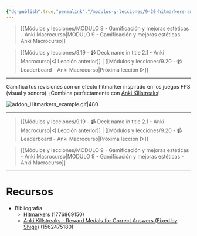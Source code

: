 ```yaml
---
{"dg-publish":true,"permalink":"/modulos-y-lecciones/9-20-hitmarkers-anki-macrocurso/","noteIcon":"","updated":"2024-05-29T12:18:36.048+02:00"}
---
```



> [[Módulos y lecciones/MÓDULO 9 - Gamificación y mejoras estéticas - Anki Macrocurso\|MÓDULO 9 - Gamificación y mejoras estéticas - Anki Macrocurso]]

> [[Módulos y lecciones/9.19 - 📹 Deck name in title 2.1 - Anki Macrocurso\|◁ Lección anterior]] | [[Módulos y lecciones/9.20 - 📹 Leaderboard - Anki Macrocurso\|Próxima lección ▷]]

---


Gamifica tus revisiones con un efecto hitmarker inspirado en los juegos FPS (visual y sonoro). ¡Combina perfectamente con [Anki Killstreaks](https://ankiweb.net/shared/info/579111794)!

![addon_Hitmarkers_example.gif|480](/img/user/ANEXOS/addon_Hitmarkers_example.gif)

---

> [[Módulos y lecciones/9.19 - 📹 Deck name in title 2.1 - Anki Macrocurso\|◁ Lección anterior]] | [[Módulos y lecciones/9.20 - 📹 Leaderboard - Anki Macrocurso\|Próxima lección ▷]]

> [[Módulos y lecciones/MÓDULO 9 - Gamificación y mejoras estéticas - Anki Macrocurso\|MÓDULO 9 - Gamificación y mejoras estéticas - Anki Macrocurso]]

---

# Recursos
- Bibliografía
	- [Hitmarkers](https://ankiweb.net/shared/info/1776869150) (1776869150)
	- [Anki Killstreaks - Reward Medals for Correct Answers (Fixed by Shige)](https://ankiweb.net/shared/info/1562475180) (1562475180)